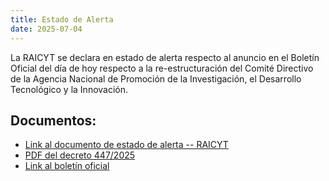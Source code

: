 ```yaml
---
title: Estado de Alerta
date: 2025-07-04
---
```


La RAICYT se declara en estado de alerta respecto al anuncio en el Boletín Oficial del día de hoy respecto a la re-estructuración del Comité Directivo de la Agencia Nacional de Promoción de la Investigación, el Desarrollo Tecnológico y la Innovación. 

## Documentos: 

 - [Link al documento de estado de alerta -- RAICYT](./ESTADO-DE-ALERTA.pdf)
 - [PDF del decreto 447/2025](./Decreto-447-2025.pdf)
 - [Link al boletín oficial](https://www.boletinoficial.gob.ar/detalleAviso/primera/327858/20250704)
